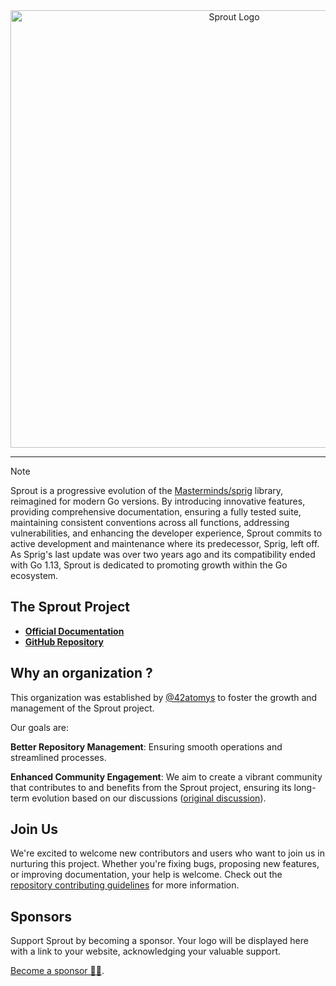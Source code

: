 <div align="center">
  <a href="https://github.com/go-sprout/sprout">
    <picture>
      <source media="(prefers-color-scheme: dark)" srcset="https://github.com/go-sprout/.github/blob/main/profile/images/logo_landing_light.png">
      <source media="(prefers-color-scheme: light)" srcset="https://github.com/go-sprout/.github/blob/main/profile/images/logo_landing_dark.png">
      <img alt="Sprout Logo" width="700" src="">
    </picture>
  </a>
  <hr />
</div>

> [!NOTE]
> Sprout is a progressive evolution of the [Masterminds/sprig](https://github.com/Masterminds/sprig) library, reimagined for modern Go versions. By introducing innovative features, providing comprehensive documentation, ensuring a fully tested suite, maintaining consistent conventions across all functions, addressing vulnerabilities, and enhancing the developer experience, Sprout commits to active development and maintenance where its predecessor, Sprig, left off. As Sprig's last update was over two years ago and its compatibility ended with Go 1.13, Sprout is dedicated to promoting growth within the Go ecosystem.

## The Sprout Project

- **[Official Documentation](https://docs.atom.codes/sprout)**
- **[GitHub Repository](https://github.com/go-sprout/sprout)**

## Why an organization ?

This organization was established by [@42atomys](https://github.com/42atomys) to foster the growth and management of the Sprout project.

Our goals are:

**Better Repository Management**: Ensuring smooth operations and streamlined processes.

**Enhanced Community Engagement**: We aim to create a vibrant community that contributes to and benefits from the Sprout project, ensuring its long-term evolution based on our discussions ([original discussion](https://github.com/42atomys/sprout/issues/1)).

## Join Us

We're excited to welcome new contributors and users who want to join us in nurturing this project. Whether you're fixing bugs, proposing new features, or improving documentation, your help is welcome. Check out the [repository contributing guidelines](https://github.com/go-sprout/sprout/blob/main/.github/CONTRIBUTING.md) for more information.

## Sponsors

Support Sprout by becoming a sponsor. Your logo will be displayed here with a link to your website, acknowledging your valuable support.

[Become a sponsor 🌱💜](https://github.com/sponsors/go-sprout).
